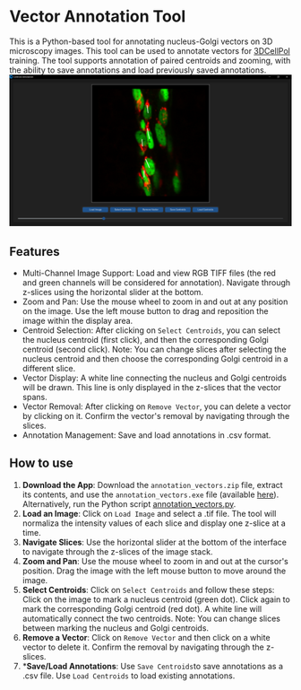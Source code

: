 # Vector Annotation Tool

This is a Python-based tool for annotating nucleus-Golgi vectors on 3D microscopy images. This tool can be used to annotate vectors for [3DCellPol](https://papers.ssrn.com/sol3/papers.cfm?abstract_id=4947066) training.
The tool supports annotation of paired centroids and zooming, with the ability to save annotations and load previously saved annotations.
![](https://github.com/HemaxiN/VectorAnnotationTool/blob/main/images/annotation_tool.png)

## Features

* Multi-Channel Image Support: Load and view RGB TIFF files (the red and green channels will be considered for annotation). Navigate through z-slices using the horizontal slider at the bottom.
* Zoom and Pan: Use the mouse wheel to zoom in and out at any position on the image. Use the left mouse button to drag and reposition the image within the display area.
* Centroid Selection: After clicking on ```Select Centroids```, you can select the nucleus centroid (first click), and then the corresponding Golgi centroid (second click). Note: You can change slices after selecting the nucleus centroid and then choose the corresponding Golgi centroid in a different slice.
* Vector Display: A white line connecting the nucleus and Golgi centroids will be drawn. This line is only displayed in the z-slices that the vector spans.
* Vector Removal: After clicking on ```Remove Vector```, you can delete a vector by clicking on it. Confirm the vector's removal by navigating through the slices.
* Annotation Management: Save and load annotations in .csv format.

## How to use

1. **Download the App**: Download the `annotation_vectors.zip` file, extract its contents, and use the ```annotation_vectors.exe``` file (available [here](https://huggingface.co/Hemaxi/VectorAnnotationTool/tree/main)). Alternatively, run the Python script [annotation_vectors.py](https://github.com/HemaxiN/VectorAnnotationTool/blob/main/annotation_vectors.py).
2. **Load an Image**: Click on `Load Image` and select a .tif file. The tool will normaliza the intensity values of each slice and display one z-slice at a time.
3. **Navigate Slices**: Use the horizontal slider at the bottom of the interface to navigate through the z-slices of the image stack.
4. **Zoom and Pan**: Use the mouse wheel to zoom in and out at the cursor's position. Drag the image with the left mouse button to move around the image.
5. **Select Centroids**: Click on ```Select Centroids``` and follow these steps: Click on the image to mark a nucleus centroid (green dot). Click again to mark the corresponding Golgi centroid (red dot). A white line will automatically connect the two centroids. Note: You can change slices between marking the nucleus and Golgi centroids.
6. **Remove a Vector**: Click on ```Remove Vector``` and then click on a white vector to delete it. Confirm the removal by navigating through the z-slices.
7. ***Save/Load Annotations**: Use ```Save Centroids```to save annotations as a .csv file. Use ```Load Centroids``` to load existing annotations.
   
